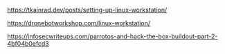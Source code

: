https://tkainrad.dev/posts/setting-up-linux-workstation/

https://dronebotworkshop.com/linux-workstation/

https://infosecwriteups.com/parrotos-and-hack-the-box-buildout-part-2-4bf04b0efcd3